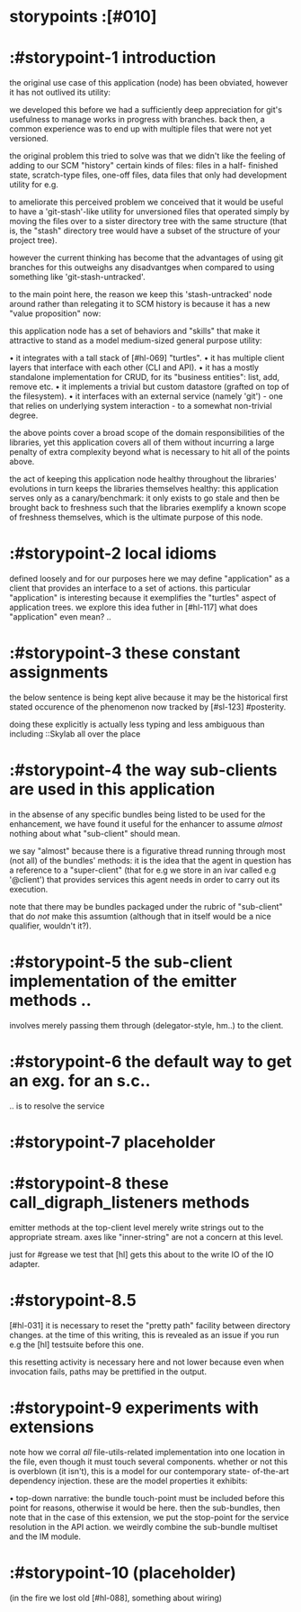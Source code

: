# storypoints :[#010]

# :#storypoint-1  introduction

the original use case of this application (node) has been obviated, however
it has not outlived its utility:

we developed this before we had a sufficiently deep appreciation for git's
usefulness to manage works in progress with branches. back then, a common
experience was to end up with multiple files that were not yet versioned.

the original problem this tried to solve was that we didn't like the feeling
of adding to our SCM "history" certain kinds of files: files in a half-
finished state, scratch-type files, one-off files, data files that only had
development utility for e.g.

to ameliorate this perceived problem we conceived that it would be useful to
have a 'git-stash'-like utility for unversioned files that operated simply by
moving the files over to a sister directory tree with the same structure (that
is, the "stash" directory tree would have a subset of the structure of your
project tree).

however the current thinking has become that the advantages of using git
branches for this outweighs any disadvantges when compared to using something
like 'git-stash-untracked'.

to the main point here, the reason we keep this 'stash-untracked' node around
rather than relegating it to SCM history is because it has a new
"value proposition" now:

this application node has a set of behaviors and "skills" that make it
attractive to stand as a model medium-sized general purpose utility:

 • it integrates with a tall stack of [#hl-069] "turtles".
 • it has multiple client layers that interface with each other (CLI and API).
 • it has a mostly standalone implementation for CRUD, for its "business
   entities": list, add, remove etc.
 • it implements a trivial but custom datastore (grafted on top of the
   filesystem).
 • it interfaces with an external service (namely 'git') - one that relies
   on underlying system interaction - to a somewhat non-trivial degree.

the above points cover a broad scope of the domain responsibilities of the
libraries, yet this application covers all of them without incurring a large
penalty of extra complexity beyond what is necessary to hit all of the points
above.

the act of keeping this application node healthy throughout the libraries'
evolutions in turn keeps the libraries themselves healthy: this application
serves only as a canary/benchmark: it only exists to go stale and then be
brought back to freshness such that the libraries exemplify a known scope
of freshness themselves, which is  the ultimate purpose of this node.


# :#storypoint-2  local idioms

defined loosely and for our purposes here we may define "application" as a
client that provides an interface to a set of actions. this particular
"application" is interesting because it exemplifies the "turtles" aspect
of application trees. we explore this idea futher in [#hl-117] what does
"application" even mean? ..


# :#storypoint-3  these constant assignments

the below sentence is being kept alive because it may be the historical first
stated occurence of the phenomenon now tracked by [#sl-123] #posterity.

doing these explicitly is actually less typing and less ambiguous than
including ::Skylab all over the place


# :#storypoint-4  the way sub-clients are used in this application

in the absense of any specific bundles being listed to be used for the
enhancement, we have found it useful for the enhancer to assume *almost*
nothing about what "sub-client" should mean.

we say "almost" because there is a figurative thread running through most
(not all) of the bundles' methods: it is the idea that the agent in question
has a reference to a "super-client" (that for e.g we store in an ivar called
e.g '@client') that provides services this agent needs in order to carry out
its execution.

note that there may be bundles packaged under the rubric of "sub-client"
that do *not* make this assumtion (although that in itself would be a nice
qualifier, wouldn't it?).


# :#storypoint-5 the sub-client implementation of the emitter methods ..

involves merely passing them through (delegator-style, hm..) to the client.


# :#storypoint-6 the default way to get an exg. for an s.c..

.. is to resolve the service


# :#storypoint-7 placeholder


# :#storypoint-8 these call_digraph_listeners methods

emitter methods at the top-client level merely write strings out to the
appropriate stream. axes like "inner-string" are not a concern at this level.

just for #grease we test that [hl] gets this about to the write IO of the IO
adapter.


# :#storypoint-8.5

[#hl-031] it is necessary to reset the "pretty path" facility between
directory changes. at the time of this writing, this is revealed as an
issue if you run e.g the [hl] testsuite before this one.

this resetting activity is necessary here and not lower because even
when invocation fails, paths may be prettified in the output.


# :#storypoint-9 experiments with extensions

note how we corral *all* file-utils-related implementation into one location
in the file, even though it must touch several components. whether or not
this is overblown (it isn't), this is a model for our contemporary state-
of-the-art dependency injection. these are the model properties it exhibits:

 • top-down narrative: the bundle touch-point must be included before this
   point for reasons, otherwise it would be here. then the sub-bundles,
   then note that in the case of this extension, we put the stop-point for
   the service resolution in the API action. we weirdly combine the sub-bundle
   multiset and the IM module.

# :#storypoint-10 (placeholder)


(in the fire we lost old [#hl-088], something about wiring)
